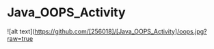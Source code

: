 # Java_OOPS_Activity

![alt text](https://github.com/[256018]/[Java_OOPS_Activity]/oops.jpg?raw=true
